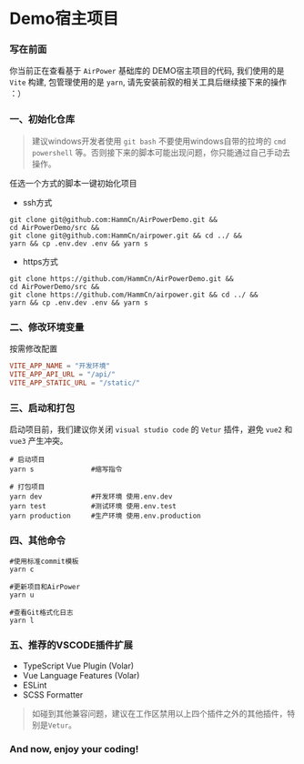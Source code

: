 # Demo宿主项目

### 写在前面

你当前正在查看基于 ```AirPower``` 基础库的 DEMO宿主项目的代码, 我们使用的是 ```Vite``` 构建, 包管理使用的是 ```yarn```, 请先安装前叙的相关工具后继续接下来的操作 ：）

### 一、初始化仓库

> 建议windows开发者使用 ```git bash``` 不要使用windows自带的拉垮的 ```cmd``` ```powershell``` 等。否则接下来的脚本可能出现问题，你只能通过自己手动去操作。

任选一个方式的脚本一键初始化项目

- ssh方式
```shell
git clone git@github.com:HammCn/AirPowerDemo.git &&
cd AirPowerDemo/src && 
git clone git@github.com:HammCn/airpower.git && cd ../ &&
yarn && cp .env.dev .env && yarn s
```

- https方式
```shell
git clone https://github.com/HammCn/AirPowerDemo.git &&
cd AirPowerDemo/src && 
git clone https://github.com/HammCn/airpower.git && cd ../ &&
yarn && cp .env.dev .env && yarn s
```

### 二、修改环境变量

按需修改配置
```conf
VITE_APP_NAME = "开发环境"
VITE_APP_API_URL = "/api/"
VITE_APP_STATIC_URL = "/static/"
```

### 三、启动和打包

启动项目前，我们建议你关闭 ```visual studio code``` 的 ```Vetur``` 插件，避免 ```vue2``` 和 ```vue3``` 产生冲突。


```shell
# 启动项目
yarn s              #缩写指令

# 打包项目
yarn dev            #开发环境 使用.env.dev
yarn test           #测试环境 使用.env.test
yarn production     #生产环境 使用.env.production
```

### 四、其他命令

```shell
#使用标准commit模板
yarn c   

#更新项目和AirPower
yarn u   

#查看Git格式化日志
yarn l           
```

### 五、推荐的VSCODE插件扩展

- TypeScript Vue Plugin (Volar)
- Vue Language Features (Volar)
- ESLint
- SCSS Formatter

> 如碰到其他兼容问题，建议在工作区禁用以上四个插件之外的其他插件，特别是```Vetur```。

### And now, enjoy your coding!